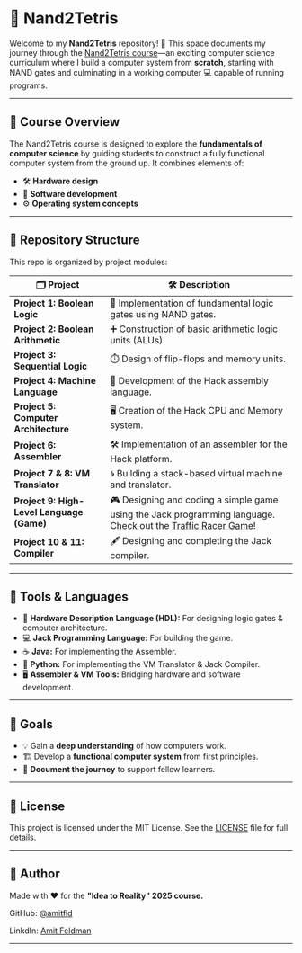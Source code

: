 # 🚀 Nand2Tetris

Welcome to my **Nand2Tetris** repository! 🌟 This space documents my journey through the [Nand2Tetris course](https://www.nand2tetris.org/)—an exciting computer science curriculum where I build a computer system from **scratch**, starting with NAND gates and culminating in a working computer 💻 capable of running programs.

---

## 📝 Course Overview

The Nand2Tetris course is designed to explore the **fundamentals of computer science** by guiding students to construct a fully functional computer system from the ground up. It combines elements of:

- 🛠️ **Hardware design**
- 💾 **Software development**
- ⚙️ **Operating system concepts**

---

## 📂 Repository Structure

This repo is organized by project modules:

| 🗂️ **Project**                          | 🛠️ **Description**                                                                                   |
|-----------------------------------------|-----------------------------------------------------------------------------------------------------|
| **Project 1: Boolean Logic**            | 🔌 Implementation of fundamental logic gates using NAND gates.                                       |
| **Project 2: Boolean Arithmetic**       | ➕ Construction of basic arithmetic logic units (ALUs).                                              |
| **Project 3: Sequential Logic**         | ⏱️ Design of flip-flops and memory units.                                                            |
| **Project 4: Machine Language**         | 💾 Development of the Hack assembly language.                                                        |
| **Project 5: Computer Architecture**    | 🖥️ Creation of the Hack CPU and Memory system.                                                       |
| **Project 6: Assembler**                | 🛠️ Implementation of an assembler for the Hack platform.                                             |
| **Project 7 & 8: VM Translator**        | 🌀 Building a stack-based virtual machine and translator.                                             |
| **Project 9: High-Level Language (Game)**| 🎮 Designing and coding a simple game using the Jack programming language. Check out the [Traffic Racer Game](https://github.com/amitfld/Traffic-Racer-Game)! |
| **Project 10 & 11: Compiler**           | 🖋️ Designing and completing the Jack compiler.                                                       |

---

## 🧰 Tools & Languages

- 🔧 **Hardware Description Language (HDL):** For designing logic gates & computer architecture.
- 💻 **Jack Programming Language:** For building the game.
- ☕ **Java:** For implementing the Assembler.
- 🐍 **Python:** For implementing the VM Translator & Jack Compiler.
- 🖥️ **Assembler & VM Tools:** Bridging hardware and software development.

---

## 🎯 Goals

- 💡 Gain a **deep understanding** of how computers work.
- 🏗️ Develop a **functional computer system** from first principles.
- 📖 **Document the journey** to support fellow learners.

---

## 📝 License

This project is licensed under the MIT License. See the [LICENSE](https://github.com/amitfld/Nand2Tetris?tab=MIT-1-ov-file) file for full details.

---

## 👤 Author

Made with ❤️ for the **"Idea to Reality" 2025 course.**

GitHub: [@amitfld](https://github.com/amitfld)

LinkdIn: [Amit Feldman](https://www.linkedin.com/in/amit-fld/)

---
